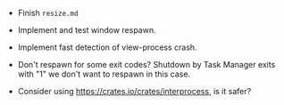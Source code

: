 * Finish `resize.md`
* Implement and test window respawn.
* Implement fast detection of view-process crash.
* Don't respawn for some exit codes? Shutdown by Task Manager exits with "1" we don't want
  to respawn in this case.

* Consider using https://crates.io/crates/interprocess, is it safer?